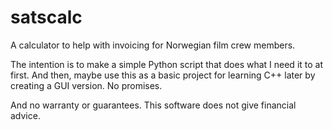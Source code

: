 # satscalc
A calculator to help with invoicing for Norwegian film crew members.

The intention is to make a simple Python script that does what I need it to at first.
And then, maybe use this as a basic project for learning C++ later by creating a GUI version.
No promises.

And no warranty or guarantees. This software does not give financial advice.
